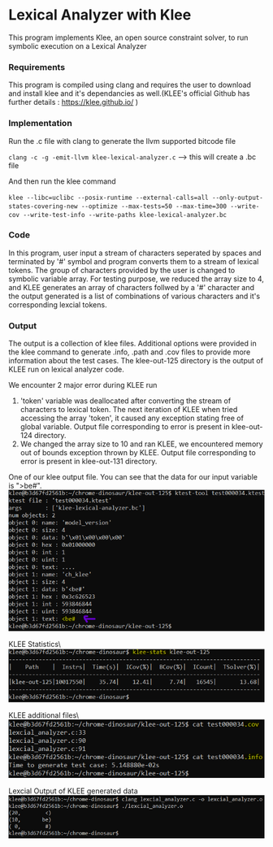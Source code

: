 # Lexical Analyzer with Klee

This program implements Klee, an open source constraint solver, to run symbolic execution on a Lexical Analyzer

### Requirements

This program is compiled using clang and requires the user to download and install klee and it's dependancies as well.(KLEE's official Github has further details : https://klee.github.io/
)

### Implementation

Run the .c file with clang to generate the llvm supported bitcode file

`clang -c -g -emit-llvm klee-lexical-analyzer.c` --> this will create a .bc file

And then run the klee command

`klee --libc=uclibc --posix-runtime --external-calls=all --only-output-states-covering-new --optimize --max-tests=50 --max-time=300 --write-cov --write-test-info --write-paths klee-lexical-analyzer.bc`

### Code

In this program, user input a stream of characters seperated by spaces and terminated by '#' symbol and program converts them to a stream of lexical tokens. The group of characters provided by the user is changed to symbolic variable array. For testing purpose, we reduced the array size to 4, and KLEE generates an array of characters follwed by a '#' character and the output generated is a list of combinations of various characters and it's corresponding lexcial tokens.

### Output

The output is a collection of klee files. Additional options were provided in the klee command to generate .info, .path and .cov files to provide more information about the test cases. The klee-out-125 directory is the output of KLEE run on lexical analyzer code.

We encounter 2 major error during KLEE run

1. 'token' variable was deallocated after converting the stream of characters to lexical token. The next iteration of KLEE when tried accessing the array 'token', it caused any exception stating free of global variable. Output file corresponding to error is present in klee-out-124 directory.
2. We changed the array size to 10 and ran KLEE, we encountered memory out of bounds exception thrown by KLEE. Output file corresponding to error is present in klee-out-131 directory.

One of our klee output file. You can see that the data for our input variable is ">be#".
![lktest](photos/lktest.png)

KLEE Statistics\  
![lklee-stats](photos/lklee-stats.png)

KLEE additional files\  
![ladd-stats](photos/ladd-stats.png)

Lexcial Output of KLEE generated data\
![loutput-display](photos/loutput-display.png)

